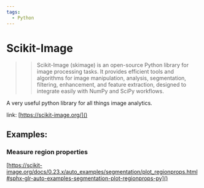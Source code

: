 ```yaml
---
tags:
  - Python
---
```



# Scikit-Image
>> Scikit-Image (skimage) is an open-source Python library for image processing tasks. It provides efficient tools and algorithms for image manipulation, analysis, segmentation, filtering, enhancement, and feature extraction, designed to integrate easily with NumPy and SciPy workflows.

A very useful python library for all things image analytics. 

link: [https://scikit-image.org/]()

## Examples:

### Measure region properties
[https://scikit-image.org/docs/0.23.x/auto_examples/segmentation/plot_regionprops.html#sphx-glr-auto-examples-segmentation-plot-regionprops-py]()